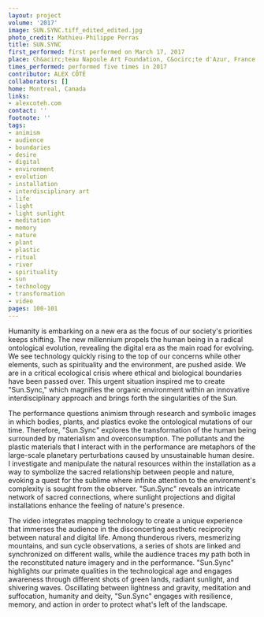 ```yaml
---
layout: project
volume: '2017'
image: SUN.SYNC.tiff_edited_edited.jpg
photo_credit: Mathieu-Philippe Perras
title: SUN.SYNC
first_performed: first performed on March 17, 2017
place: Ch&acirc;teau Napoule Art Foundation, C&ocirc;te d'Azur, France
times_performed: performed five times in 2017
contributor: ALEX CÔTÉ
collaborators: []
home: Montreal, Canada
links:
- alexcoteh.com
contact: ''
footnote: ''
tags:
- animism
- audience
- boundaries
- desire
- digital
- environment
- evolution
- installation
- interdisciplinary art
- life
- light
- light sunlight
- meditation
- memory
- nature
- plant
- plastic
- ritual
- river
- spirituality
- sun
- technology
- transformation
- video
pages: 100-101
---
```


Humanity is embarking on a new era as the focus of our society's priorities keeps shifting. The new millennium propels the human being in a radical ontological evolution, revealing the digital era as the main road for evolving. We see technology quickly rising to the top of our concerns while other elements, such as spirituality and the environment, are pushed aside. We are in a critical ecological crisis where ethical and biological boundaries have been passed over. This urgent situation inspired me to create "Sun.Sync," which magnifies the organic environment within an innovative interdisciplinary approach and brings forth the singularities of the Sun.

The performance questions animism through research and symbolic images in which bodies, plants, and plastics evoke the ontological mutations of our time. Therefore, "Sun.Sync" explores the transformation of the human being surrounded by materialism and overconsumption. The pollutants and the plastic materials that I interact with in the performance are metaphors of the large-scale planetary perturbations caused by unsustainable human desire. I investigate and manipulate the natural resources within the installation as a way to symbolize the sacred relationship between people and nature, evoking a quest for the sublime where infinite attention to the environment's complexity is sought from the observer. "Sun.Sync" reveals an intricate network of sacred connections, where sunlight projections and digital installations enhance the feeling of nature's presence.

The video integrates mapping technology to create a unique experience that immerses the audience in the disconcerting aesthetic reciprocity between natural and digital life. Among thunderous rivers, mesmerizing mountains, and sun cycle observations, a series of shots are linked and synchronized on different walls, while the audience traces my path both in the reconstituted nature imagery and in the performance. "Sun.Sync" highlights our primate qualities in the technological age and engages awareness through different shots of green lands, radiant sunlight, and shivering waves. Oscillating between lightness and gravity, meditation and suffocation, humanity and deity, "Sun.Sync" engages with resilience, memory, and action in order to protect what's left of the landscape.
